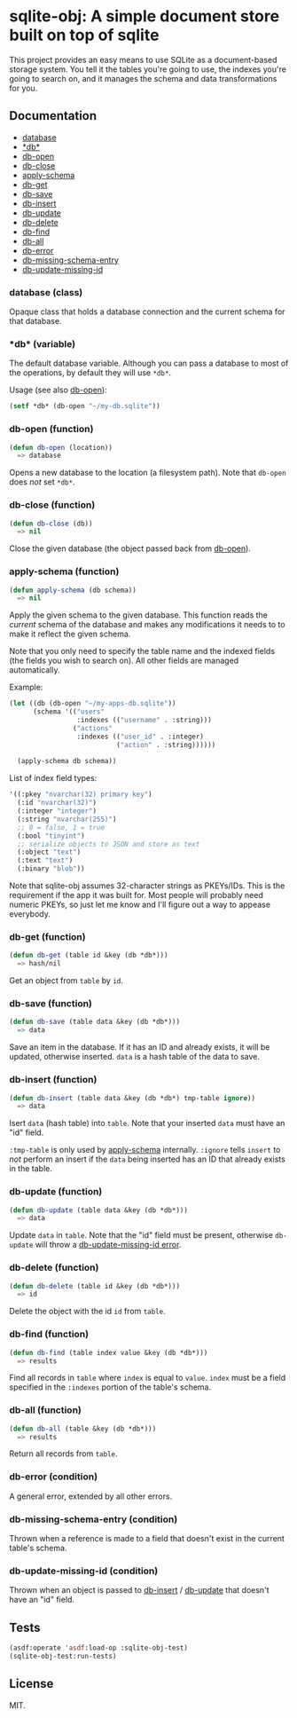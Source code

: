 sqlite-obj: A simple document store built on top of sqlite
==========================================================

This project provides an easy means to use SQLite as a document-based storage
system. You tell it the tables you're going to use, the indexes you're going
to search on, and it manages the schema and data transformations for you.

## Documentation

- [database](#database-class)
- [\*db\*](#db-variable)
- [db-open](#db-open-function)
- [db-close](#db-close-function)
- [apply-schema](#apply-schema-function)
- [db-get](#db-get-function)
- [db-save](#db-save-function)
- [db-insert](#db-insert-function)
- [db-update](#db-update-function)
- [db-delete](#db-delete-function)
- [db-find](#db-find-function)
- [db-all](#db-all-function)
- [db-error](#db-error-condition)
- [db-missing-schema-entry](#db-missing-schema-entry-condition)
- [db-update-missing-id](#db-update-missing-id-condition)

### database (class)
Opaque class that holds a database connection and the current schema for that
database.

### \*db\* (variable)
The default database variable. Although you can pass a database to most of the
operations, by default they will use `*db*`.

Usage (see also [db-open](#db-open-function)):

```lisp
(setf *db* (db-open "~/my-db.sqlite"))
```

### db-open (function)
```lisp
(defun db-open (location))
  => database
```
Opens a new database to the location (a filesystem path). Note that `db-open`
does *not* set `*db*`.

### db-close (function)
```lisp
(defun db-close (db))
  => nil
```
Close the given database (the object passed back from [db-open](#db-open-function)).

### apply-schema (function)
```lisp
(defun apply-schema (db schema))
  => nil
```
Apply the given schema to the given database. This function reads the *current*
schema of the database and makes any modifications it needs to to make it
reflect the given schema.

Note that you only need to specify the table name and the indexed fields (the
fields you wish to search on). All other fields are managed automatically.

Example:
```lisp
(let ((db (db-open "~/my-apps-db.sqlite"))
      (schema '(("users"
                 :indexes (("username" . :string)))
                ("actions"
                 :indexes (("user_id" . :integer)
                           ("action" . :string))))))
                 
  (apply-schema db schema))
```

List of index field types: 
```lisp
'((:pkey "nvarchar(32) primary key")
  (:id "nvarchar(32)")
  (:integer "integer")
  (:string "nvarchar(255)")
  ;; 0 = false, 1 = true
  (:bool "tinyint")
  ;; serialize objects to JSON and store as text
  (:object "text")
  (:text "text")
  (:binary "blob"))
```

Note that sqlite-obj assumes 32-character strings as PKEYs/IDs. This is the
requirement if the app it was built for. Most people will probably need numeric
PKEYs, so just let me know and I'll figure out a way to appease everybody.

### db-get (function)
```lisp
(defun db-get (table id &key (db *db*)))
  => hash/nil
```
Get an object from `table` by `id`.

### db-save (function)
```lisp
(defun db-save (table data &key (db *db*)))
  => data
```
Save an item in the database. If it has an ID and already exists, it will be
updated, otherwise inserted. `data` is a hash table of the data to save.

### db-insert (function)
```lisp
(defun db-insert (table data &key (db *db*) tmp-table ignore))
  => data
```
Isert `data` (hash table) into `table`. Note that your inserted `data` must have
an "id" field.

`:tmp-table` is only used by [apply-schema](#apply-schema-function) internally.
`:ignore` tells `insert` to *not* perform an insert if the `data` being inserted
has an ID that already exists in the table.

### db-update (function)
```lisp
(defun db-update (table data &key (db *db*)))
  => data
```
Update `data` in `table`. Note that the "id" field must be present, otherwise
`db-update` will throw a [db-update-missing-id error](#db-update-missing-id-condition).

### db-delete (function)
```lisp
(defun db-delete (table id &key (db *db*)))
  => id
```
Delete the object with the id `id` from `table`.

### db-find (function)
```lisp
(defun db-find (table index value &key (db *db*)))
  => results
```
Find all records in `table` where `index` is equal to `value`. `index` must be a
field specified in the `:indexes` portion of the table's schema.

### db-all (function)
```lisp
(defun db-all (table &key (db *db*)))
  => results
```
Return all records from `table`.

### db-error (condition)
A general error, extended by all other errors.

### db-missing-schema-entry (condition)
Thrown when a reference is made to a field that doesn't exist in the current
table's schema.

### db-update-missing-id (condition)
Thrown when an object is passed to [db-insert](#db-insert-function) /
[db-update](#db-update-function) that doesn't have an "id" field.

## Tests

```lisp
(asdf:operate 'asdf:load-op :sqlite-obj-test)
(sqlite-obj-test:run-tests)
```

## License

MIT.


